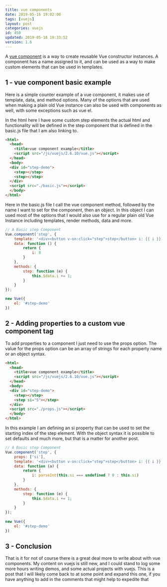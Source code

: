 ```yaml
---
title: vue components
date: 2019-05-16 19:02:00
tags: [vuejs]
layout: post
categories: vuejs
id: 450
updated: 2019-05-18 19:33:52
version: 1.6
---
```


A [vue component](https://vuejs.org/v2/guide/components.html) is a way to create reusable Vue constructor instances. A component has a name assigned to it, and can be used as a way to make custom elements that can be used in templates.

<!-- more -->

## 1 - vue component basic example

Here is a simple counter example of a vue component, it makes use of template, data, and method options. Many of the options that are used when making a plain old Vue instance can also be used with components as well, with some exceptions such as vue el.

In the html here I have some custom step elements the actual html and functionality will be defined in the step component that is defined in the basic.js file that I am also linking to.

```html
<html>
  <head>
    <title>vue component example</title>
    <script src="/js/vuejs/2.6.10/vue.js"></script>
  </head>
  <body>
  <div id="step-demo">
    <step></step>
    <step></step>
  </div>
  <script src="./basic.js"></script>
  </body>
</html>
```

Here in the basic.js file I call the vue component method, followed by the name I want to set for the component, then an object. In this object I can used most of the options that I would also use for a regular plain old Vue Instance including templates, render methods, data and more.

```js
// A Basic step Component
Vue.component('step', {
    template: '<div><button v-on:click="step">step</button> i: {{ i }} </div>',
    data: function () {
        return {
            i: 0
        }
    },
    methods: {
        step: function (e) {
            this.$data.i += 1;
        }
    }
});

new Vue({
    el: '#step-demo'
})

```

## 2 - Adding properties to a custom vue component tag

To add properties to a component I just need to use the props option. The value for the props option can be an array of strings for each property name or an object syntax.

```html
<html>
  <head>
    <title>vue component example</title>
    <script src="/js/vuejs/2.6.10/vue.js"></script>
  </head>
  <body>
  <div id="step-demo">
    <step></step>
    <step si="5"></step>
  </div>
  <script src="./props.js"></script>
  </body>
</html>
```

In this example I am defining an si property that can be used to set the starting index of the step element. With the object syntax it is possible to set defaults and much more, but that is a matter for another post.

```js
// A Basic step Component
Vue.component('step', {
    props: ['si'],
    template: '<div><button v-on:click="step">step</button> i: {{ i }} </div>',
    data: function (a) {
        return {
            i: parseInt(this.si === undefined ? 0 : this.si)
        }
    },
    methods: {
        step: function (e) {
            this.$data.i += 1;
        }
    }
});
 
new Vue({
    el: '#step-demo'
})
```

## 3 - Conclusion

That is it for not of course there is a great deal more to write about with vue components. My content on vuejs is still new, and I could stand to log some more hours writing demos, and some actual projects with vuejs. This is a post that I will likely come back to at some point and expand this one, if you have anything to add in the comments that might help to expedite that 